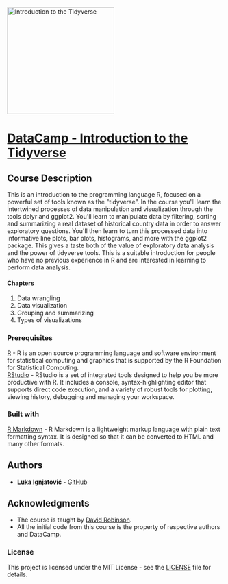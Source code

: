 <img src="https://assets.datacamp.com/production/course_4914/shields/original/shield_image_course_4914_20180824-15-gt3h0p?1535132842" alt="Introduction to the Tidyverse" width="250x" height="250x">

# [DataCamp - Introduction to the Tidyverse](https://www.datacamp.com/courses/introduction-to-the-tidyverse/)

## Course Description

This is an introduction to the programming language R, focused on a powerful set of tools known as the "tidyverse". In the course you'll learn the intertwined processes of data manipulation and visualization through the tools dplyr and ggplot2. You'll learn to manipulate data by filtering, sorting and summarizing a real dataset of historical country data in order to answer exploratory questions. You'll then learn to turn this processed data into informative line plots, bar plots, histograms, and more with the ggplot2 package. This gives a taste both of the value of exploratory data analysis and the power of tidyverse tools. This is a suitable introduction for people who have no previous experience in R and are interested in learning to perform data analysis.

#### Chapters

1) Data wrangling  
2) Data visualization  
3) Grouping and summarizing  
4) Types of visualizations

### Prerequisites

[R](https://cran.r-project.org/bin/) - R is an open source programming language and software environment for statistical computing and graphics that is supported by the R Foundation for Statistical Computing.  
[RStudio](https://www.rstudio.com/products/rstudio/download/) - RStudio is a set of integrated tools designed to help you be more productive with R. It includes a console, syntax-highlighting editor that supports direct code execution, and a variety of robust tools for plotting, viewing history, debugging and managing your workspace.  

### Built with

[R Markdown](http://rmarkdown.rstudio.com/) - R Markdown is a lightweight markup language with plain text formatting syntax. It is designed so that it can be converted to HTML and many other formats.

## Authors

* [**Luka Ignjatović**](https://www.linkedin.com/in/lukaignjatovic/) - [GitHub](https://github.com/LukaIgnjatovic)

## Acknowledgments

* The course is taught by [David Robinson](https://www.datacamp.com/instructors/drobinson).
* All the initial code from this course is the property of respective authors and DataCamp.

### License

This project is licensed under the MIT License - see the [LICENSE](LICENSE.md) file for details.
